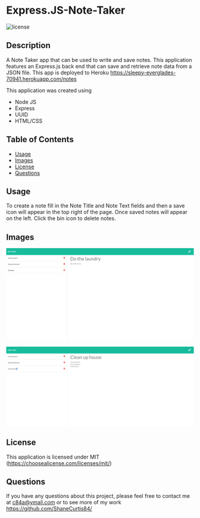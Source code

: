 # Express.JS-Note-Taker

  ![license](https://img.shields.io/badge/License-MIT-green.svg)

  ## Description

   A Note Taker app that can be used to write and save notes. This application features an Express.js back end that can save and retrieve note data from a JSON file. This app is deployed to Heroku https://sleepy-everglades-70941.herokuapp.com/notes
  
  This application was created using 
  - Node JS
  - Express
  - UUID
  - HTML/CSS

  ## Table of Contents
 
  - [Usage](#usage)
  - [Images](#images)
  - [License](#license)
  - [Questions](#questions)



  ## Usage

 
  To create a note fill in the Note Title and Note Text fields and then a save icon will appear in the top right of the page. Once saved notes will appear on the left. Click the bin icon to delete notes.
  

  

   
 ## Images

![screenshot1 ](https://github.com/ShaneCurtis84/Express.JS-Note-Taker/blob/main/public/assets/images/screenshot1.PNG)

![screenshot2 ](https://github.com/ShaneCurtis84/Express.JS-Note-Taker/blob/main/public/assets/images/screenshot2.PNG)
 
 

  ## License

  This application is licensed under MIT (https://choosealicense.com/licenses/mit/)
 
 





  ## Questions

  If you have any questions about this project, please feel free to contact me at c84a@ymail.com or to see more of my work https://github.com/ShaneCurtis84/
  
